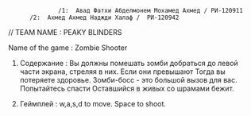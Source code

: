                   /1:  Авад Фатхи Абделмонем Мохамед Ахмед / РИ-120911
          /2:  Ахмед Ахмед Наджди Халаф /  РИ-120942



// TEAM NAME : PEAKY BLINDERS                        


Name of the game : Zombie Shooter


1)  Содержание : Вы должны помешать зомби добраться до левой части экрана, стреляя в них. Если они превышают 
Тогда вы потеряете здоровье. Зомби-босс - это большой вызов для вас. Попытайтесь спасти
Оставшийся в живых со шрамами бежит.
  


2) Геймплей :   w,a,s,d to move.
Space to shoot.
